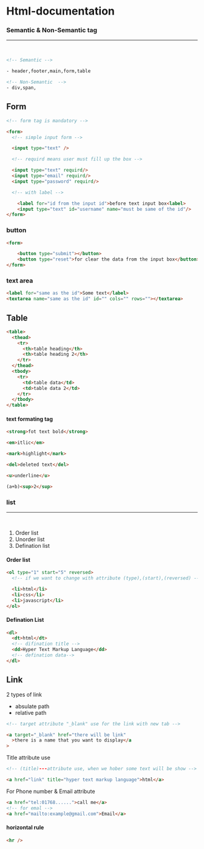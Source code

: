 # Html-documentation

<!-- Semantic tag -->

### Semantic & Non-Semantic tag

<hr/><br>

```html
<!-- Semantic -->

- header,footer,main,form,table

<!-- Non-Semantic  -->
- div,span,
```

<!-- form part here -->

## Form

```html
<!-- form tag is mandatory -->

<form>
  <!-- simple input form -->

  <input type="text" />

  <!-- requird means user must fill up the box -->

  <input type="text" requird/>
  <input type="email" requird/>
  <input type="password" requird/>

  <!-- with label -->

    <label for="id from the input id">before text input box<label>
    <input type="text" id="username" name="must be same of the id"/>
</form>
```

### button 

```html
<form>

    <button type="submit"></button>
    <button type="reset">for clear the data from the input box</button>
</form>
```

### text area

```html
<label for="same as the id">Some text</label>
<textarea name="same as the id" id="" cols="" rows=""></textarea>
```

  <!-- Table part here -->

## Table

```html
<table>
  <thead>
    <tr>
      <th>table heading</th>
      <th>table heading 2</th>
    </tr>
  </thead>
  <tbody>
    <tr>
      <td>table data</td>
      <td>table data 2</td>
    </tr>
  </tbody>
</table>
```

<!-- Text formating part -->

#### text formating tag

```html
<strong>fot text bold</strong>

<em>itlic</em>

<mark>highlight</mark>

<del>deleted text</del>

<u>underline</u>

(a+b)<sup>2</sup>
```

<!-- Listing area part -->

### list

<hr/><br>

1.  Order list
2.  Unorder list
3.  Defination list

<!--Oeder list -->

#### Order list

```html
<ol type="1" start="5" reversed>
  <!-- if we want to change with attribute (type),(start),(reversed) -->

  <li>html</li>
  <li>css</li>
  <li>javascript</li>
</ol>
```

<!--Defination list -->

#### Defination List

```html
<dl>
  <dt>html</dt>
  <!-- difination title -->
  <dd>Hyper Text Markup Language</dd>
  <!-- defination data-->
</dl>
```

<!-- Linking area here -->

## Link

2 types of link

- absulate path
- relative path

```html
<!-- target attribute "_blank" use for the link with new tab -->

<a target="_blank" href="there will be link"
  >there is a name that you want to display</a
>
```

Title attribute use

```html
<!-- (title)---attribute use, when we hober some text will be show -->

<a href="link" title="hyper text markup language">html</a>
```

For Phone number & Email attribute

```html
<a href="tel:01768......">call me</a>
<!-- for emal -->
<a href="mailto:example@gmail.com">Email</a>
```

#### horizontal rule

```html
<hr />
```
